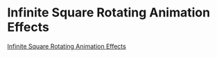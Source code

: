 # Infinite Square Rotating Animation Effects

[Infinite Square Rotating Animation Effects](https://www.youtube.com/watch?v=Bda2ffmF2xQ&ab_channel=OnlineTutorials)